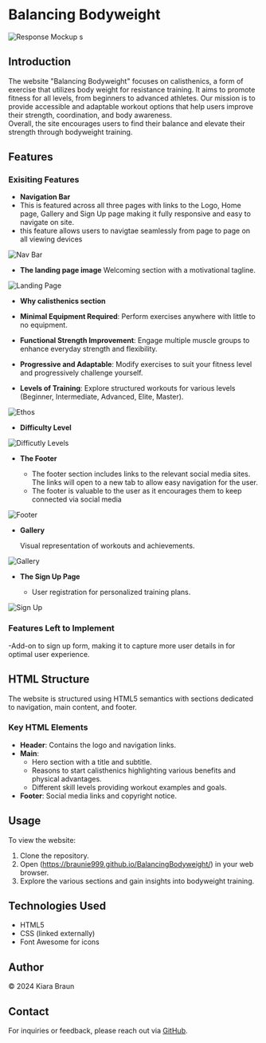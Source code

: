 # Balancing Bodyweight

![Response Mockup](https://github.com/braunie999/BalancingBodyweight/../main/assets/images/buggeresponsive-display.png)
s

## Introduction

The website "Balancing Bodyweight" focuses on calisthenics, a form of exercise that utilizes body weight for resistance training. It aims to promote fitness for all levels, from beginners to advanced athletes. Our mission is to provide accessible and adaptable workout options that help users improve their strength, coordination, and body awareness.  
Overall, the site encourages users to find their balance and elevate their strength through bodyweight training.

## Features

### Exisiting Features

- __Navigation Bar__
- This is featured across all three pages with links to the Logo, Home page, Gallery and Sign Up page making it fully responsive and easy to navigate on site.
- this feature allows users to navigtae seamlessly from page to page on all viewing devices   


![Nav Bar]((https://braunie999.github.io/BalancingBodyweight/main/assets/images/))

- __The landing page image__
Welcoming section with a motivational tagline.  

![Landing Page]((https://braunie999.github.io/BalancingBodyweight/))

- __Why calisthenics section__

- __Minimal Equipment Required__: Perform exercises anywhere with little to no equipment.  
- __Functional Strength Improvement__: Engage multiple muscle groups to enhance everyday strength and flexibility.  
- __Progressive and Adaptable__: Modify exercises to suit your fitness level and progressively challenge yourself.  
- __Levels of Training__: Explore structured workouts for various levels (Beginner, Intermediate, Advanced, Elite, Master).  

![Ethos]((https://braunie999.github.io/BalancingBodyweight/))

- __Difficulty Level__

![Difficutly Levels]((https://braunie999.github.io/BalancingBodyweight/))

- __The Footer__

  - The footer section includes links to the relevant social media sites. The links will open to a new tab to allow easy navigation for the user.
  - The footer is valuable to the user as it encourages them to keep connected via social media

![Footer]((https://braunie999.github.io/BalancingBodyweight/))

- __Gallery__

  Visual representation of workouts and achievements.  

![Gallery]((https://braunie999.github.io/BalancingBodyweight/))

- __The Sign Up Page__

  - User registration for personalized training plans.  

![Sign Up]((https://braunie999.github.io/BalancingBodyweight/))

### Features Left to Implement

-Add-on to sign up form, making it to capture more user details in for optimal user experience.

## HTML Structure  

The website is structured using HTML5 semantics with sections dedicated to navigation, main content, and footer.  

### Key HTML Elements  

- __Header__: Contains the logo and navigation links.  
- __Main__:  
  - Hero section with a title and subtitle.  
  - Reasons to start calisthenics highlighting various benefits and physical advantages.  
  - Different skill levels providing workout examples and goals.  
- __Footer__: Social media links and copyright notice.  

## Usage  

To view the website:  

1. Clone the repository.  
2. Open (<https://braunie999.github.io/BalancingBodyweight/>) in your web browser.  
3. Explore the various sections and gain insights into bodyweight training.  

## Technologies Used  

- HTML5  
- CSS (linked externally)  
- Font Awesome for icons  

## Author  

© 2024 Kiara Braun  

## Contact  

For inquiries or feedback, please reach out via [GitHub](https://github.com/braunie999).  
